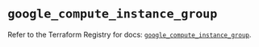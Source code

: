 # `google_compute_instance_group`

Refer to the Terraform Registry for docs: [`google_compute_instance_group`](https://registry.terraform.io/providers/hashicorp/google/6.49.1/docs/resources/compute_instance_group).
